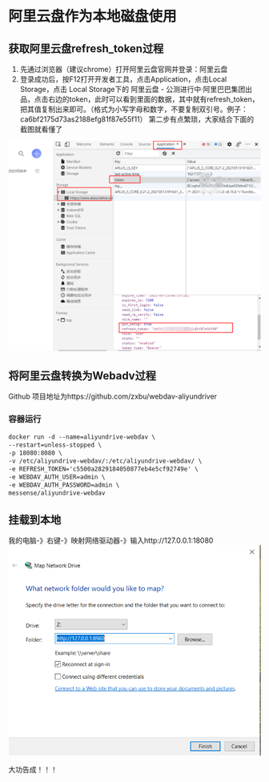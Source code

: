 # 阿里云盘作为本地磁盘使用


## 获取阿里云盘refresh_token过程

1. 先通过浏览器（建议chrome）打开阿里云盘官网并登录：阿里云盘
2. 登录成功后，按F12打开开发者工具，点击Application，点击Local Storage，点击 Local Storage下的 阿里云盘 - 公测进行中·阿里巴巴集团出品，点击右边的token，此时可以看到里面的数据，其中就有refresh_token，把其值复制出来即可。（格式为小写字母和数字，不要复制双引号。例子：ca6bf2175d73as2188efg81f87e55f11）
第二步有点繁琐，大家结合下面的截图就看懂了

![图片](./pics/aliyunRefresh_tonken.png)

## 将阿里云盘转换为Webadv过程
Github 项目地址为https://github.com/zxbu/webdav-aliyundriver

### 容器运行

```
docker run -d --name=aliyundrive-webdav \
--restart=unless-stopped \
-p 18080:8080 \
-v /etc/aliyundrive-webdav/:/etc/aliyundrive-webdav/ \
-e REFRESH_TOKEN='c5500a2829184050877eb4e5cf92749e' \
-e WEBDAV_AUTH_USER=admin \
-e WEBDAV_AUTH_PASSWORD=admin \
messense/aliyundrive-webdav
```

## 挂载到本地

我的电脑-》右键-》映射网络驱动器-》输入http://127.0.0.1:18080
![图片](./pics/mapNetworkDrive.png)

大功告成！！！